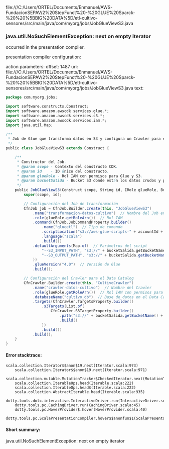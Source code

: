 file:///C:/Users/ORTEL/Documents/Enmanuel/AWS-FundacionSEPAV/2%20StepFunct%20-%20GLUE%20Sparck-%20%20%5BBIG%20DATA%5D/etl-cultivo-sensores/src/main/java/com/myorg/jobs/JobGlueViewS3.java
### java.util.NoSuchElementException: next on empty iterator

occurred in the presentation compiler.

presentation compiler configuration:


action parameters:
offset: 1487
uri: file:///C:/Users/ORTEL/Documents/Enmanuel/AWS-FundacionSEPAV/2%20StepFunct%20-%20GLUE%20Sparck-%20%20%5BBIG%20DATA%5D/etl-cultivo-sensores/src/main/java/com/myorg/jobs/JobGlueViewS3.java
text:
```scala
package com.myorg.jobs;

import software.constructs.Construct;
import software.amazon.awscdk.services.glue.*;
import software.amazon.awscdk.services.s3.*;
import software.amazon.awscdk.services.iam.*;
import java.util.Map;

/**
 * Job de Glue que transforma datos en S3 y configura un Crawler para el Data Catalog.
 */
public class JobGlueViewS3 extends Construct {

    /**
     * Constructor del Job.
     * @param scope - Contexto del constructo CDK.
     * @param id    - ID único del constructo.
     * @param glueRole - Rol IAM con permisos para Glue y S3.
     * @param bucketSalida - Bucket S3 donde están los datos crudos y procesados.
     */
    public JobGlueViewS3(Construct scope, String id, IRole glueRole, Bucket bucketSalida, String accountId) {
        super(scope, id);

        // Configuración del Job de transformación
        CfnJob job = CfnJob.Builder.create(this, "JobGlueViewS3")
            .name("transformacion-datos-cultivo")  // Nombre del Job en AWS Glue
            .role(glueRole.getRoleArn())  // Rol IAM
            .command(CfnJob.JobCommandProperty.builder()
                .name("glueetl")  // Tipo de comando
                .scriptLocation("s3://aws-glue-scripts-" + accountId + "/scripts/transform-cultivo.scala")
                .language("scala")
                .build())
            .defaultArguments(Map.of(  // Parámetros del script
                "--S3_INPUT_PATH", "s3://" + bucketSalida.getBucketName@@() + "/raw-data/",  // Ruta de entrada (datos crudos)
                "--S3_OUTPUT_PATH", "s3://" + bucketSalida.getBucketName() + "/processed-data/"  // Ruta de salida (datos procesados)
            ))
            .glueVersion("4.0")  // Versión de Glue
            .build();

        // Configuración del Crawler para el Data Catalog
        CfnCrawler.Builder.create(this, "CultivoCrawler")
            .name("crawler-datos-cultivo")  // Nombre del Crawler
            .role(glueRole.getRoleArn())  // Rol IAM con permisos para Glue y S3
            .databaseName("cultivo_db")  // Base de datos en el Data Catalog
            .targets(CfnCrawler.TargetsProperty.builder()
                .s3Targets(List.of(
                    CfnCrawler.S3TargetProperty.builder()
                        .path("s3://" + bucketSalida.getBucketName() + "/processed-data/")  // Ruta que escaneará
                        .build()
                ))
                .build())
            .build();
    }
}
```



#### Error stacktrace:

```
scala.collection.Iterator$$anon$19.next(Iterator.scala:973)
	scala.collection.Iterator$$anon$19.next(Iterator.scala:971)
	scala.collection.mutable.MutationTracker$CheckedIterator.next(MutationTracker.scala:76)
	scala.collection.IterableOps.head(Iterable.scala:222)
	scala.collection.IterableOps.head$(Iterable.scala:222)
	scala.collection.AbstractIterable.head(Iterable.scala:935)
	dotty.tools.dotc.interactive.InteractiveDriver.run(InteractiveDriver.scala:164)
	dotty.tools.pc.CachingDriver.run(CachingDriver.scala:45)
	dotty.tools.pc.HoverProvider$.hover(HoverProvider.scala:40)
	dotty.tools.pc.ScalaPresentationCompiler.hover$$anonfun$1(ScalaPresentationCompiler.scala:389)
```
#### Short summary: 

java.util.NoSuchElementException: next on empty iterator